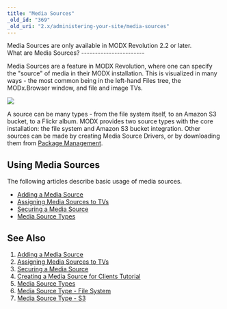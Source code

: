 ```yaml
---
title: "Media Sources"
_old_id: "369"
_old_uri: "2.x/administering-your-site/media-sources"
---
```


<div class="note">Media Sources are only available in MODX Revolution 2.2 or later.</div>What are Media Sources?
-----------------------

Media Sources are a feature in MODX Revolution, where one can specify the "source" of media in their MODX installation. This is visualized in many ways - the most common being in the left-hand Files tree, the MODx.Browser window, and file and image TVs.

![](/download/attachments/35586532/sources-tree2.png?version=1&modificationDate=1325619244000)

A source can be many types - from the file system itself, to an Amazon S3 bucket, to a Flickr album. MODX provides two source types with the core installation: the file system and Amazon S3 bucket integration. Other sources can be made by creating Media Source Drivers, or by downloading them from [Package Management](/revolution/2.x/developing-in-modx/advanced-development/package-management "Package Management").

Using Media Sources
-------------------

The following articles describe basic usage of media sources.

- [Adding a Media Source](/revolution/2.x/administering-your-site/media-sources/adding-a-media-source "Adding a Media Source")
- [Assigning Media Sources to TVs](/revolution/2.x/administering-your-site/media-sources/assigning-media-sources-to-tvs "Assigning Media Sources to TVs")
- [Securing a Media Source](/revolution/2.x/administering-your-site/media-sources/securing-a-media-source "Securing a Media Source")
- [Media Source Types](/revolution/2.x/administering-your-site/media-sources/media-source-types "Media Source Types")

See Also
--------

1. [Adding a Media Source](/revolution/2.x/administering-your-site/media-sources/adding-a-media-source)
2. [Assigning Media Sources to TVs](/revolution/2.x/administering-your-site/media-sources/assigning-media-sources-to-tvs)
3. [Securing a Media Source](/revolution/2.x/administering-your-site/media-sources/securing-a-media-source)
  1. [Creating a Media Source for Clients Tutorial](/revolution/2.x/administering-your-site/media-sources/securing-a-media-source/creating-a-media-source-for-clients-tutorial)
4. [Media Source Types](/revolution/2.x/administering-your-site/media-sources/media-source-types)
  1. [Media Source Type - File System](/revolution/2.x/administering-your-site/media-sources/media-source-types/media-source-type-file-system)
  2. [Media Source Type - S3](/revolution/2.x/administering-your-site/media-sources/media-source-types/media-source-type-s3)